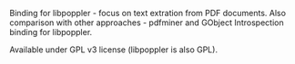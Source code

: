 Binding for libpoppler - focus on text extration from PDF documents.
Also comparison with other approaches - pdfminer and GObject Introspection binding for libpoppler.

Available under GPL v3 license (libpoppler is also GPL).